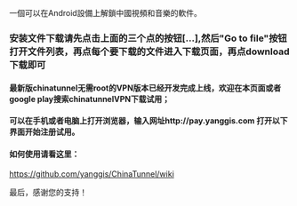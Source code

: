 一個可以在Android設備上解鎖中國視頻和音樂的軟件。

### 安装文件下载请先点击上面的三个点的按钮[...],然后"Go to file"按钮打开文件列表，再点每个要下载的文件进入下载页面，再点download下载即可
#### 最新版chinatunnel无需root的VPN版本已经开发完成上线，欢迎在本页面或者google play搜索chinatunnelVPN下载试用；

#### 可以在手机或者电脑上打开浏览器，输入网址http://pay.yanggis.com   打开以下界面开始注册试用。

#### 如何使用请看这里：
https://github.com/yanggis/ChinaTunnel/wiki

最后，感谢您的支持！
